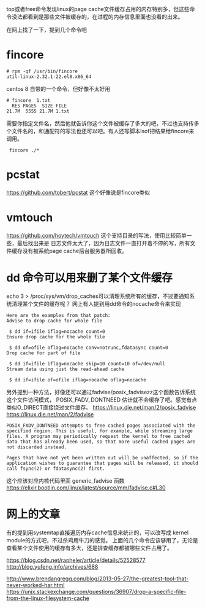 top或者free命令发现linux的page cache文件缓存占用的内存特别多，但这些命令没法都看到是那些文件被缓存的，在进程的内存信息里面也没看的出来。

在网上找了一下，提到几个命令吧

fincore
=======
```text
# rpm -qf /usr/bin/fincore
util-linux-2.32.1-22.el8.x86_64
```
centos 8 自带的一个命令，但好像不太好用
```text
# fincore  1.txt
  RES PAGES  SIZE FILE
21.7M  5555 21.7M 1.txt
```
需要你指定文件名，然后他就告诉你这个文件被缓存了多大的吧，不过也支持传多个文件名的，和通配符的写法也还可以吧。有人还写脚本lsof把结果给fincore来调用。
```text
 fincore ./*
```


pcstat
======
https://github.com/tobert/pcstat
这个好像说是fincore类似


vmtouch
=======
https://github.com/hoytech/vmtouch
这个支持目录的写法，使用比较简单一些，最后找出来是 日志文件太大了，因为日志文件一直打开着不停的写，所有文件缓存没有被系统page cache后台服务器所回收。

dd 命令可以用来删了某个文件缓存
===============================
echo 3 > /proc/sys/vm/drop_caches可以清理系统所有的缓存，不过要通知系统清理某个文件的缓存呢？ 
网上有人提到用dd命令的nocache命令来实现
```text
Here are the examples from that patch:
Advise to drop cache for whole file

 $ dd if=ifile iflag=nocache count=0
Ensure drop cache for the whole file

 $ dd of=ofile oflag=nocache conv=notrunc,fdatasync count=0
Drop cache for part of file

 $ dd if=ifile iflag=nocache skip=10 count=10 of=/dev/null
Stream data using just the read-ahead cache

 $ dd if=ifile of=ofile iflag=nocache oflag=nocache
```
另外提到一种方法，好像还可以通过fadvise/posix_fadvisezz这个函数告诉系统这个文件访问模式， POSIX_FADV_DONTNEED 估计就不会缓存了吧。感觉有点类似O_DIRECT直接绕过文件缓存。
https://linux.die.net/man/2/posix_fadvise
https://linux.die.net/man/2/fadvise

```text
POSIX_FADV_DONTNEED attempts to free cached pages associated with the specified region. This is useful, for example, while streaming large files. A program may periodically request the kernel to free cached data that has already been used, so that more useful cached pages are not discarded instead.

Pages that have not yet been written out will be unaffected, so if the application wishes to guarantee that pages will be released, it should call fsync(2) or fdatasync(2) first.
```
这个应该对应内核代码里面  generic_fadvise 函数
https://elixir.bootlin.com/linux/latest/source/mm/fadvise.c#L30




网上的文章
=========
有的提到用systemtap直接遍历内存cache信息来统计的，可以改写成 kernel module的方式吧，不过杀鸡用牛刀的感觉。
上面的几个命令应该够用了，无论是查看某个文件使用的缓存有多大，还是排查缓存都被哪些文件占用了。

https://blog.csdn.net/rapheler/article/details/52528577
http://blog.yufeng.info/archives/688

http://www.brendangregg.com/blog/2013-05-27/the-greatest-tool-that-never-worked-har.html
https://unix.stackexchange.com/questions/36907/drop-a-specific-file-from-the-linux-filesystem-cache
